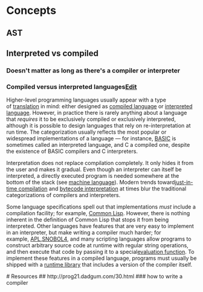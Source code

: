 # Concepts
## AST
## Interpreted vs compiled
### Doesn't matter as long as  there's a compiler or interpreter
<h3 class="in-block"><span class="mw-headline" id="Compiled_versus_interpreted_languages">Compiled versus interpreted languages</span><span><a href="https://en.m.wikipedia.org/wiki/Compilers#/editor/6" title="Edit section: Compiled versus interpreted languages" data-section="6" class="mw-ui-icon mw-ui-icon-element mw-ui-icon-edit-enabled edit-page icon-32px" target="_blank">Edit</a></span></h3><p>Higher-level programming languages usually appear with a type of&#xA0;<a href="https://en.m.wikipedia.org/wiki/Translator_(computing)" title="Translator (computing)" target="_blank">translation</a>&#xA0;in mind: either designed as&#xA0;<a href="https://en.m.wikipedia.org/wiki/Compiled_language" title="Compiled language" target="_blank">compiled language</a>&#xA0;or&#xA0;<a href="https://en.m.wikipedia.org/wiki/Interpreted_language" title="Interpreted language" target="_blank">interpreted language</a>. However, in practice there is rarely anything about a language that&#xA0;<i>requires</i>&#xA0;it to be exclusively compiled or exclusively interpreted, although it is possible to design languages that rely on re-interpretation at run time. The categorization usually reflects the most popular or widespread implementations of a language &#x2014; for instance,&#xA0;<a href="https://en.m.wikipedia.org/wiki/BASIC" title="BASIC" target="_blank">BASIC</a>&#xA0;is sometimes called an interpreted language, and C a compiled one, despite the existence of BASIC compilers and C interpreters.</p><p>Interpretation does not replace compilation completely. It only hides it from the user and makes it gradual. Even though an interpreter can itself be interpreted, a directly executed program is needed somewhere at the bottom of the stack (see&#xA0;<a href="https://en.m.wikipedia.org/wiki/Machine_language" title="Machine language" class="mw-redirect" target="_blank">machine language</a>). Modern trends toward<a href="https://en.m.wikipedia.org/wiki/Just-in-time_compilation" title="Just-in-time compilation" target="_blank">just-in-time compilation</a>&#xA0;and&#xA0;<a href="https://en.m.wikipedia.org/wiki/Bytecode" title="Bytecode" target="_blank">bytecode interpretation</a>&#xA0;at times blur the traditional categorizations of compilers and interpreters.</p><p>Some language specifications spell out that implementations&#xA0;<i>must</i>&#xA0;include a compilation facility; for example,&#xA0;<a href="https://en.m.wikipedia.org/wiki/Common_Lisp" title="Common Lisp" target="_blank">Common Lisp</a>. However, there is nothing inherent in the definition of Common Lisp that stops it from being interpreted. Other languages have features that are very easy to implement in an interpreter, but make writing a compiler much harder; for example,&#xA0;<a href="https://en.m.wikipedia.org/wiki/APL_(programming_language)" title="APL (programming language)" target="_blank">APL</a>,<a href="https://en.m.wikipedia.org/wiki/SNOBOL4" title="SNOBOL4" class="mw-redirect" target="_blank">SNOBOL4</a>, and many scripting languages allow programs to construct arbitrary source code at runtime with regular string operations, and then execute that code by passing it to a special<a href="https://en.m.wikipedia.org/wiki/Eval" title="Eval" target="_blank">evaluation function</a>. To implement these features in a compiled language, programs must usually be shipped with a&#xA0;<a href="https://en.m.wikipedia.org/wiki/Runtime_library" title="Runtime library" target="_blank">runtime library</a>&#xA0;that includes a version of the compiler itself.</p>
# Resources
## http://prog21.dadgum.com/30.html
### how to write a compiler
